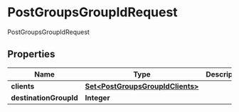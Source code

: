 

# PostGroupsGroupIdRequest

PostGroupsGroupIdRequest

## Properties

| Name | Type | Description | Notes |
|------------ | ------------- | ------------- | -------------|
|**clients** | [**Set&lt;PostGroupsGroupIdClients&gt;**](PostGroupsGroupIdClients.md) |  |  [optional] |
|**destinationGroupId** | **Integer** |  |  [optional] |



